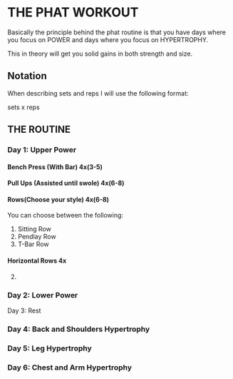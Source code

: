 # THE PHAT WORKOUT
Basically the principle behind the phat routine is that you have days where you focus on POWER and days where you focus on HYPERTROPHY. 

This in theory will get you solid gains in both strength and size. 
## Notation
When describing sets and reps I will use the following format:

sets x reps


## THE ROUTINE

### Day 1: Upper Power
#### Bench Press (With Bar) 4x(3-5)
#### Pull Ups (Assisted until swole) 4x(6-8)
#### Rows(Choose your style) 4x(6-8)
You can choose between the following:
1. Sitting Row
2. Pendlay Row
3. T-Bar Row
#### Horizontal Rows 4x




2. 
### Day 2: Lower Power
Day 3: Rest
### Day 4: Back and Shoulders Hypertrophy
### Day 5: Leg Hypertrophy
### Day 6: Chest and Arm Hypertrophy